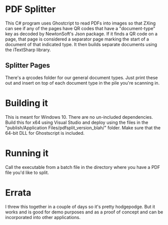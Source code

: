 # PDF Splitter
This C# program uses Ghostcript to read PDFs into images so that ZXing can see if any of the pages have QR codes that have a "document-type" key as decoded by NewtonSoft's Json package. If it finds a QR code on a page, that page is considered a separator page marking the start of a document of that indicated type. It then builds separate documents using the iTextSharp library.

## Splitter Pages
There's a qrcodes folder for our general document types. Just print these out and insert on top of each document type in the pile you're scanning in.

# Building it
This is meant for Windows 10. There are no un-included dependencies. Build this for x64 using Visual Studio and deploy using the files in the "publish/Application Files/pdfsplit_version_blah/" folder. Make sure that the 64-bit DLL for Ghostscript is included.

# Running it
Call the executable from a batch file in the directory where you have a PDF file you'd like to split.

# Errata
I threw this together in a couple of days so it's pretty hodgepodge. But it works and is good for demo purposes and as a proof of concept and can be incorporated into other applications.
